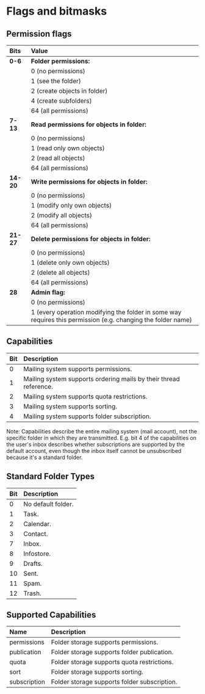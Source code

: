 # Flags and bitmasks

## Permission flags

<div class="simpleTable">

| Bits       | Value                   |
|:-----------|:------------------------|
| **0\-6**   | **Folder permissions:** |
|            | 0 (no permissions) |
|            | 1 (see the folder) |
|            | 2 (create objects in folder) |
|            | 4 (create subfolders) |
|            | 64 (all permissions) |
| **7\-13**  | **Read permissions for objects in folder:** |
|            | 0 (no permissions) |
|            | 1 (read only own objects) |
|            | 2 (read all objects) |
|            | 64 (all permissions) |
| **14\-20** | **Write permissions for objects in folder:** |
|            | 0 (no permissions) |
|            | 1 (modify only own objects) |
|            | 2 (modify all objects) |
|            | 64 (all permissions) |
| **21\-27** | **Delete permissions for objects in folder:** |
|            | 0 (no permissions) |
|            | 1 (delete only own objects) |
|            | 2 (delete all objects) |
|            | 64 (all permissions) |
| **28**     | **Admin flag:** |
|            | 0 (no permissions) |
|            | 1 (every operation modifying the folder in some way requires this permission (e.g. changing the folder name) |
</div>

## Capabilities

| Bit        | Description             |
|:-----------|:------------------------|
|0 | Mailing system supports permissions.|
|1 | Mailing system supports ordering mails by their thread reference.|
|2 | Mailing system supports quota restrictions.|
|3 | Mailing system supports sorting.|
|4 | Mailing system supports folder subscription.|

Note: Capabilities describe the entire mailing system (mail account), not the specific folder in which they are transmitted. E.g. bit 4 of the capabilities on the user's inbox describes whether subscriptions are supported by the default account, even though the inbox itself cannot be unsubscribed because it's a standard folder.


## Standard Folder Types

| Bit        | Description             |
|:-----------|:------------------------|
|0 | No default folder.|
|1 | Task.|
|2 | Calendar.|
|3 | Contact.|
|7 | Inbox.|
|8 | Infostore.|
|9 | Drafts.|
|10 | Sent.|
|11 | Spam.|
|12 | Trash.|


## Supported Capabilities

|Name        | Description   |
|:-----------|:--------------|
|permissions | Folder storage supports permissions.|
|publication | Folder storage supports folder publication.|
|quota | Folder storage supports quota restrictions.|
|sort | Folder storage supports sorting.|
|subscription | Folder storage supports folder subscription.|
